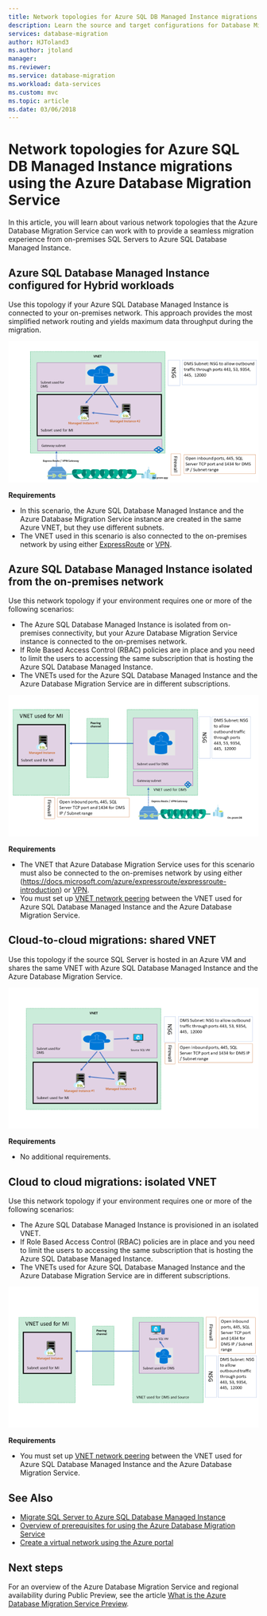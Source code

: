 ```yaml
---
title: Network topologies for Azure SQL DB Managed Instance migrations using the Azure Database Migration Service | Microsoft Docs
description: Learn the source and target configurations for Database Migration Service.
services: database-migration
author: HJToland3
ms.author: jtoland
manager: 
ms.reviewer: 
ms.service: database-migration
ms.workload: data-services
ms.custom: mvc
ms.topic: article
ms.date: 03/06/2018
---
```


# Network topologies for Azure SQL DB Managed Instance migrations using the Azure Database Migration Service
In this article, you will learn about various network topologies that the Azure Database Migration Service can work with to provide a seamless migration experience from on-premises SQL Servers to Azure SQL Database Managed Instance.

## Azure SQL Database Managed Instance configured for Hybrid workloads 
Use this topology if your Azure SQL Database Managed Instance is connected to your on-premises network. This approach provides the most simplified network routing and yields maximum data throughput during the migration.

![Network Topology for Hybrid Workloads](media\resource-network-topologies\hybrid-workloads.png)

**Requirements**
- In this scenario, the Azure SQL Database Managed Instance and the Azure Database Migration Service instance are created in the same Azure VNET, but they use different subnets.  
- The VNET used in this scenario is also connected to the on-premises network by using either [ExpressRoute](https://docs.microsoft.com/azure/expressroute/expressroute-introduction) or [VPN](https://docs.microsoft.com/azure/vpn-gateway/vpn-gateway-about-vpngateways).

## Azure SQL Database Managed Instance isolated from the on-premises network
Use this network topology if your environment requires one or more of the following scenarios:
- The Azure SQL Database Managed Instance is isolated from on-premises connectivity, but your Azure Database Migration Service instance is connected to the on-premises network.
- If Role Based Access Control (RBAC) policies are in place and you need to limit the users to accessing the same subscription that is hosting the Azure SQL Database Managed Instance.
- The VNETs used for the Azure SQL Database Managed Instance and the Azure Database Migration Service are in different subscriptions.

![Network Topology for Managed Instance isolated from the on-premises network](media\resource-network-topologies\mi-isolated-workload.png)

**Requirements**
- The VNET that Azure Database Migration Service uses for this scenario must also be connected to the on-premises network by using either (https://docs.microsoft.com/azure/expressroute/expressroute-introduction) or [VPN](https://docs.microsoft.com/azure/vpn-gateway/vpn-gateway-about-vpngateways).
- You must set up [VNET network peering](https://docs.microsoft.com/azure/virtual-network/virtual-network-peering-overview) between the VNET used for Azure SQL Database Managed Instance and the Azure Database Migration Service.


## Cloud-to-cloud migrations: shared VNET

Use this topology if the source SQL Server is hosted in an Azure VM and shares the same VNET with Azure SQL Database Managed Instance and the Azure Database Migration Service.

![Network Topology for Cloud-to-Cloud migrations with a shared vnet](media\resource-network-topologies\cloud-to-cloud.png)

**Requirements**
- No additional requirements.

## Cloud to cloud migrations: isolated VNET

Use this network topology if your environment requires one or more of the following scenarios:
- The Azure SQL Database Managed Instance is provisioned in an isolated VNET.
- If Role Based Access Control (RBAC) policies are in place and you need to limit the users to accessing the same subscription that is hosting the Azure SQL Database Managed Instance.
- The VNETs used for Azure SQL Database Managed Instance and the Azure Database Migration Service are in different subscriptions.

![Network Topology for Cloud-to-Cloud migrations with an isolated vnet](media\resource-network-topologies\cloud-to-cloud-isolated.png)

**Requirements**
- You must set up [VNET network peering](https://docs.microsoft.com/azure/virtual-network/virtual-network-peering-overview) between the VNET used for Azure SQL Database Managed Instance and the Azure Database Migration Service.


## See Also
- [Migrate SQL Server to Azure SQL Database Managed Instance](https://docs.microsoft.com/azure/dms/tutorial-sql-server-to-managed-instance)
- [Overview of prerequisites for using the Azure Database Migration Service](https://docs.microsoft.com/azure/dms/pre-reqs)
- [Create a virtual network using the Azure portal](https://docs.microsoft.com/azure/virtual-network/quick-create-portal)

## Next steps
For an overview of the Azure Database Migration Service and regional availability during Public Preview, see the article [What is the Azure Database Migration Service Preview](dms-overview.md). 